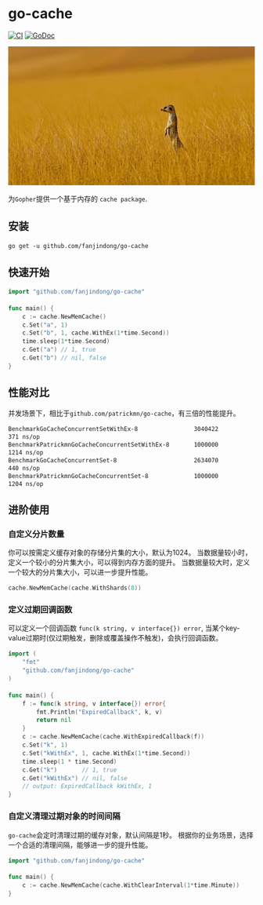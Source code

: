 # go-cache

[![CI](https://github.com/fanjindong/go-cache/actions/workflows/main.yml/badge.svg?branch=master)](https://github.com/fanjindong/go-cache/actions/workflows/main.yml)
[![GoDoc](https://godoc.org/github.com/fanjindong/go-cache?status.svg)](https://pkg.go.dev/github.com/fanjindong/go-cache)

![image](./images/ShyFive_ZH-CN0542113860_1920x1080.jpg)

为`Gopher`提供一个基于内存的 `cache package`.

## 安装

`go get -u github.com/fanjindong/go-cache`

## 快速开始

```go
import "github.com/fanjindong/go-cache"

func main() {
    c := cache.NewMemCache()
    c.Set("a", 1)
    c.Set("b", 1, cache.WithEx(1*time.Second))
    time.sleep(1*time.Second)
    c.Get("a") // 1, true
    c.Get("b") // nil, false
}
```

## 性能对比

并发场景下，相比于`github.com/patrickmn/go-cache`，有三倍的性能提升。

```text
BenchmarkGoCacheConcurrentSetWithEx-8            	 3040422	       371 ns/op
BenchmarkPatrickmnGoCacheConcurrentSetWithEx-8   	 1000000	      1214 ns/op
BenchmarkGoCacheConcurrentSet-8                  	 2634070	       440 ns/op
BenchmarkPatrickmnGoCacheConcurrentSet-8         	 1000000	      1204 ns/op
```

## 进阶使用

### 自定义分片数量

你可以按需定义缓存对象的存储分片集的大小，默认为1024。 当数据量较小时，定义一个较小的分片集大小，可以得到内存方面的提升。 当数据量较大时，定义一个较大的分片集大小，可以进一步提升性能。

```go
cache.NewMemCache(cache.WithShards(8))
```

### 定义过期回调函数

可以定义一个回调函数 `func(k string, v interface{}) error`, 当某个key-value过期时(仅过期触发，删除或覆盖操作不触发)，会执行回调函数。

```go
import (
	"fmt"
	"github.com/fanjindong/go-cache"
)

func main() {
    f := func(k string, v interface{}) error{
        fmt.Println("ExpiredCallback", k, v)
        return nil
    }
    c := cache.NewMemCache(cache.WithExpiredCallback(f))
    c.Set("k", 1)
    c.Set("kWithEx", 1, cache.WithEx(1*time.Second))
    time.sleep(1 * time.Second)
    c.Get("k")       // 1, true
    c.Get("kWithEx") // nil, false
    // output: ExpiredCallback kWithEx, 1
}
```

### 自定义清理过期对象的时间间隔

`go-cache`会定时清理过期的缓存对象，默认间隔是1秒。
根据你的业务场景，选择一个合适的清理间隔，能够进一步的提升性能。

```go
import "github.com/fanjindong/go-cache"

func main() {
    c := cache.NewMemCache(cache.WithClearInterval(1*time.Minute))
}
```
